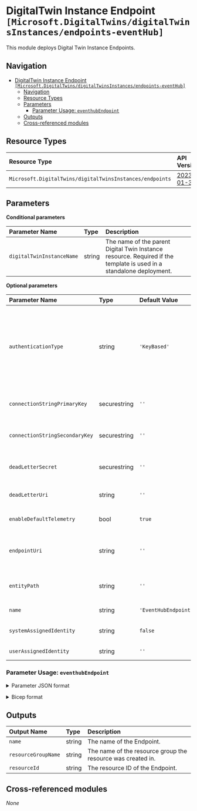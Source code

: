 # DigitalTwin Instance Endpoint `[Microsoft.DigitalTwins/digitalTwinsInstances/endpoints-eventHub]`

This module deploys Digital Twin Instance Endpoints.

## Navigation

- [DigitalTwin Instance Endpoint `[Microsoft.DigitalTwins/digitalTwinsInstances/endpoints-eventHub]`](#digitaltwin-instance-endpoint-microsoftdigitaltwinsdigitaltwinsinstancesendpoints-eventhub)
  - [Navigation](#navigation)
  - [Resource Types](#resource-types)
  - [Parameters](#parameters)
    - [Parameter Usage: `eventhubEndpoint`](#parameter-usage-eventhubendpoint)
  - [Outputs](#outputs)
  - [Cross-referenced modules](#cross-referenced-modules)

## Resource Types

| Resource Type | API Version |
| :-- | :-- |
| `Microsoft.DigitalTwins/digitalTwinsInstances/endpoints` | [2023-01-31](https://learn.microsoft.com/en-us/azure/templates/Microsoft.DigitalTwins/2022-10-31/digitalTwinsInstances/endpoints) |

## Parameters

**Conditional parameters**

| Parameter Name | Type | Description |
| :-- | :-- | :-- |
| `digitalTwinInstanceName` | string | The name of the parent Digital Twin Instance resource. Required if the template is used in a standalone deployment. |

**Optional parameters**

| Parameter Name | Type | Default Value | Description |
| :-- | :-- | :-- | :-- |
| `authenticationType` | string | `'KeyBased'` | Specifies the authentication type being used for connecting to the endpoint. If 'KeyBased' is selected, a connection string must be specified (at least the primary connection string). If 'IdentityBased' is selected, the endpointUri and entityPath properties must be specified. |
| `connectionStringPrimaryKey` | securestring | `''` | PrimaryConnectionString of the endpoint for key-based authentication. Will be obfuscated during read. |
| `connectionStringSecondaryKey` | securestring | `''` | SecondaryConnectionString of the endpoint for key-based authentication. Will be obfuscated during read. |
| `deadLetterSecret` | securestring | `''` | Dead letter storage secret for key-based authentication. Will be obfuscated during read. |
| `deadLetterUri` | string | `''` | Dead letter storage URL for identity-based authentication. |
| `enableDefaultTelemetry` | bool | `true` | Enable telemetry via the Customer Usage Attribution ID (GUID). |
| `endpointUri` | string | `''` | The URL of the EventHub namespace for identity-based authentication. It must include the protocol 'sb://'. |
| `entityPath` | string | `''` | The EventHub name in the EventHub namespace for identity-based authentication. |
| `name` | string | `'EventHubEndpoint'` | The name of the Digital Twin Endpoint. |
| `systemAssignedIdentity` | string | `false` | Enables system assigned managed identity on the resource. |
| `userAssignedIdentity` | string | `''` | The ID to assign to the resource. |

### Parameter Usage: `eventhubEndpoint`

<details>

<summary>Parameter JSON format</summary>

```json
"eventhubEndpoint": {
    "value": {
        "authenticationType": "IdentityBased", // IdentityBased or KeyBased
        "name": "<Endpoint Name>",
        "entityPath": "evh1", // Event Hub Name
        "endpointUri": "sb://xyz.servicebus.windows.net", //Event Hub namespace, including sb://
        "deadLetterUri": "",
        "deadLetterSecret": "",
        "connectionStringPrimaryKey": "", //Keybased Auth
        "connectionStringSecondaryKey": "" //Keybased Auth
    }
}
```

</details>
<p>

<details>

<summary>Bicep format</summary>

```bicep
eventhubEndpoint: {
  authenticationType: 'IdentityBased' // IdentityBased or KeyBased
  name: '<Endpoint Name>'
  entityPath: 'evh1' // Event Hub Name
  endpointUri: 'sb://xyz.servicebus.windows.net' //Event Hub namespace, including sb://
  deadLetterUri: ''
  deadLetterSecret: ''
  connectionStringPrimaryKey: '' //Keybased Auth
  connectionStringSecondaryKey: '' //Keybased Auth
}
  ```

</details>
<p>





## Outputs

| Output Name | Type | Description |
| :-- | :-- | :-- |
| `name` | string | The name of the Endpoint. |
| `resourceGroupName` | string | The name of the resource group the resource was created in. |
| `resourceId` | string | The resource ID of the Endpoint. |

## Cross-referenced modules

_None_

